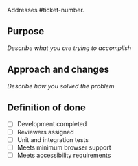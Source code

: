 Addresses #ticket-number.

## Purpose

_Describe what you are trying to accomplish_

## Approach and changes

_Describe how you solved the problem_

## Definition of done

* [ ] Development completed
* [ ] Reviewers assigned
* [ ] Unit and integration tests
* [ ] Meets minimum browser support
* [ ] Meets accessibility requirements
